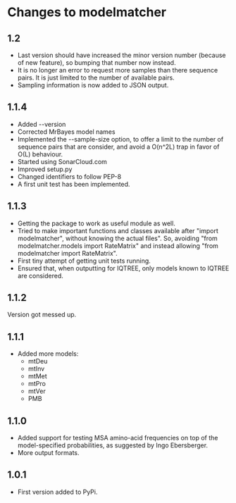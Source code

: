 # Changes to modelmatcher

## 1.2

* Last version should have increased the minor version number (because of new feature), so bumping
  that number now instead.
* It is no longer an error to request more samples than there sequence pairs. It is just limited to
  the number of available pairs.
* Sampling information is now added to JSON output.


## 1.1.4

* Added --version
* Corrected MrBayes model names
* Implemented the --sample-size option, to offer a limit to the number of sequence pairs that are
  consider, and avoid a O(n^2L) trap in favor of O(L) behaviour.
* Started using SonarCloud.com
* Improved setup.py
* Changed identifiers to follow PEP-8
* A first unit test has been implemented.

## 1.1.3

* Getting the package to work as useful module as well.
* Tried to make important functions and classes available after "import modelmatcher",
  without knowing the actual files". So, avoiding
    "from modelmatcher.models import RateMatrix"
  and instead allowing "from modelmatcher import RateMatrix".
* First tiny attempt of getting unit tests running.
* Ensured that, when outputting for IQTREE, only models known to IQTREE are considered.

## 1.1.2

Version got messed up.

## 1.1.1

* Added more models:
    - mtDeu
    - mtInv
    - mtMet
    - mtPro
    - mtVer
    - PMB


## 1.1.0

* Added support for testing MSA amino-acid frequencies on top of the
  model-specified probabilities, as suggested by Ingo Ebersberger.
* More output formats.

## 1.0.1

* First version added to PyPi.
